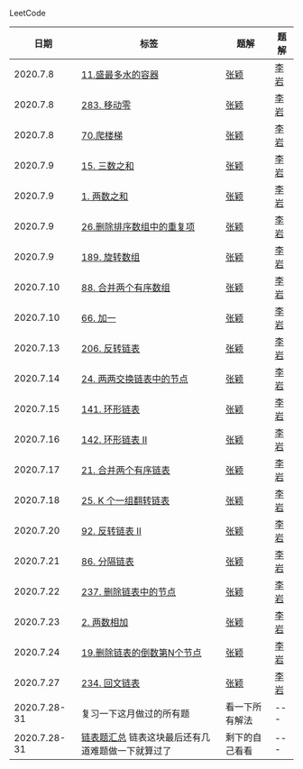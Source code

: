 LeetCode

| 日期 | 标签 | 题解 | 题解 |
|---| ----- | -------- | ---------- | 
|2020.7.8| [11.盛最多水的容器](https://leetcode-cn.com/problems/container-with-most-water/)|[张颖](./php/zhangying/7.8zhangying.php)|[李岩](./php/liyan/7.8liyan.php)
|2020.7.8| [283. 移动零](https://leetcode-cn.com/problems/move-zeroes/)|[张颖](./php/zhangying/7.8zhangying.php)|[李岩](./php/liyan/7.8liyan.php)
|2020.7.8| [70.爬楼梯](https://leetcode-cn.com/problems/climbing-stairs/)|[张颖](./php/zhangying/7.8zhangying.php)|[李岩](./php/liyan/7.8liyan.php)
|2020.7.9| [15. 三数之和](https://leetcode-cn.com/problems/3sum/)|[张颖](./php/zhangying/7.9zhangying.php)|[李岩](./php/liyan/7.9liyan.php)
|2020.7.9| [1. 两数之和](https://leetcode-cn.com/problems/two-sum/)|[张颖](./php/zhangying/7.9zhangying.php)|[李岩](./php/liyan/7.9liyan.php)
|2020.7.9| [26.删除排序数组中的重复项](https://leetcode-cn.com/problems/remove-duplicates-from-sorted-array/)|[张颖](./php/zhangying/7.9zhangying.php)|[李岩](./php/liyan/7.9liyan.php)
|2020.7.9| [189. 旋转数组](https://leetcode-cn.com/problems/rotate-array/)|[张颖](./php/zhangying/7.9zhangying.php)|[李岩](./php/liyan/7.9liyan.php)
|2020.7.10| [88. 合并两个有序数组](https://leetcode-cn.com/problems/merge-sorted-array/)|[张颖](./php/zhangying/7.10zhangying.php)|[李岩](./php/liyan/7.10liyan.php)
|2020.7.10| [66. 加一](https://leetcode-cn.com/problems/plus-one/)|[张颖](./php/zhangying/7.10zhangying.php)|[李岩](./php/liyan/7.10liyan.php)
|2020.7.13| [206. 反转链表](https://leetcode-cn.com/problems/reverse-linked-list/)|[张颖](./php/zhangying/7.13zhangying.php)|[李岩](./php/liyan/7.13liyan.php)
|2020.7.14| [24. 两两交换链表中的节点](https://leetcode-cn.com/problems/swap-nodes-in-pairs)|[张颖](./php/zhangying/7.14zhangying.php)|[李岩](./php/liyan/7.14liyan.php)
|2020.7.15| [141. 环形链表](https://leetcode-cn.com/problems/linked-list-cycle)|[张颖](./php/zhangying/7.15zhangying.php)|[李岩](./php/liyan/7.15liyan.php)
|2020.7.16| [142. 环形链表 II](https://leetcode-cn.com/problems/linked-list-cycle-ii)|[张颖](./php/zhangying/7.16zhangying.php)|[李岩](./php/liyan/7.16liyan.php)
|2020.7.17| [21. 合并两个有序链表](https://leetcode-cn.com/problems/merge-two-sorted-lists/)|[张颖](./php/zhangying/7.17zhangying.php)|[李岩](./php/liyan/7.17liyan.php)
|2020.7.18| [25. K 个一组翻转链表](https://leetcode-cn.com/problems/reverse-nodes-in-k-group/)|[张颖](./php/zhangying/7.18zhangying.php)|[李岩](./php/liyan/7.18liyan.php)
|2020.7.20| [92. 反转链表 II](https://leetcode-cn.com/problems/reverse-linked-list-ii/)|[张颖](./php/zhangying/7.20zhangying.php)|[李岩](./php/liyan/7.20liyan.php)
|2020.7.21| [86. 分隔链表](https://leetcode-cn.com/problems/partition-list/)|[张颖](./php/zhangying/7.21zhangying.php)|[李岩](./php/liyan/7.21liyan.php)
|2020.7.22| [237. 删除链表中的节点](https://leetcode-cn.com/problems/delete-node-in-a-linked-list/)|[张颖](./php/zhangying/7.22zhangying.php)|[李岩](./php/liyan/7.22liyan.php)
|2020.7.23| [2. 两数相加](https://leetcode-cn.com/problems/add-two-numbers/)|[张颖](./php/zhangying/7.23zhangying.php)|[李岩](./php/liyan/7.23liyan.php)
|2020.7.24| [19.删除链表的倒数第N个节点](https://leetcode-cn.com/problems/remove-nth-node-from-end-of-list/)|[张颖](./php/zhangying/7.24zhangying.php)|[李岩](./php/liyan/7.24liyan.php)
|2020.7.27| [234. 回文链表](https://leetcode-cn.com/problems/palindrome-linked-list/)|[张颖](./php/zhangying/7.27zhangying.php)|[李岩](./php/liyan/7.27liyan.php)
|2020.7.28-31| 复习一下这月做过的所有题|看一下所有解法|---
|2020.7.28-31| [链表题汇总](https://leetcode-cn.com/tag/linked-list/) 链表这块最后还有几道难题做一下就算过了|剩下的自己看看|---




